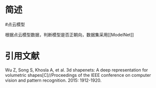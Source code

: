 # 简述

#点云模型 

根据点云模型数据，判断模型是否正朝向，数据集采用[[ModelNet]]

# 引用文献

Wu Z, Song S, Khosla A, et al. 3d shapenets: A deep representation for volumetric shapes[C]//Proceedings of the IEEE conference on computer vision and pattern recognition. 2015: 1912-1920.

